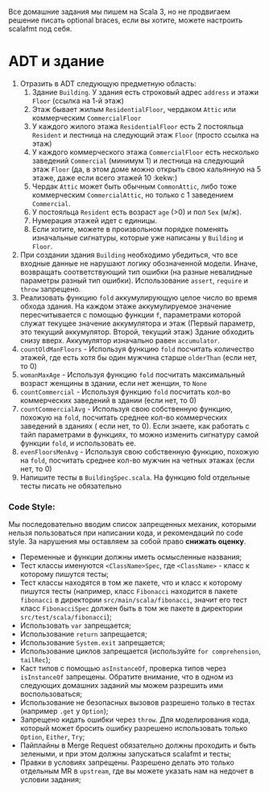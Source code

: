 Все домашние задания мы пишем на Scala 3, но не продвигаем решение писать optional braces, если вы хотите, можете
настроить scalafmt под себя.

# ADT и здание

1. Отразить в ADT следующую предметную область:
    1. Здание `Building`. У здания есть строковый адрес `address` и этажи `Floor` (ссылка на 1-й этаж)
    2. Этаж бывает жилым `ResidentialFloor`, чердаком `Attic` или коммерческим `CommercialFloor`
    3. У каждого жилого этажа `ResidentialFloor` есть 2 постояльца `Resident` и лестница на следующий этаж `Floor` (просто ссылка на этаж)
    4. У каждого коммерческого этажа `CommercialFloor` есть несколько заведений `Commercial` (минимум 1) и лестница на следующий этаж `Floor` (да, в этом доме
       можно открыть свою кальянную на 5 этаже, даже если всего этажей 10 :kekw:)
    5. Чердак `Attic` может быть обычным `CommonAttic`, либо тоже коммерческим `CommercialAttic`, но только с 1 заведением `Commercial`.
    6. У постояльца `Resident` есть возраст `age` (>0) и пол `Sex` (м/ж).
    7. Нумерация этажей идет с единицы. 
    8. Если хотите, можете в произвольном порядке поменять изначальные сигнатуры, которые уже написаны у `Building` и `Floor`. 
2. При создании здания `Building` необходимо убедиться, что все входные данные не нарушают логику обозначенной модели. Иначе,
   возвращать соответствующий тип ошибки (на разные невалидные параметры разный тип ошибки). Использование `assert`, 
   `require` и `throw` запрещено.
3. Реализовать функцию `fold` аккумулирующую целое число во время обхода здания. На каждом этаже аккумулируемое значение
   пересчитывается с помощью функции `f`, параметрами которой служат текущее значение аккумулятора и этаж (Первый
   параметр, это текущий аккумулятор. Второй, текущий этаж)
   Здание обходить снизу вверх. Аккумулятор изначально равен `accumulator`.
4. `countOldManFloors` - Используя функцию `fold` посчитать количество этажей, где есть хотя бы один мужчина старше `olderThan` (если нет, то 0)
5. `womanMaxAge` - Используя функцию `fold` посчитать максимальный возраст женщины в здании, если нет женщин, то `None`
6. `countCommercial` - Используя функцию `fold` посчитать кол-во коммерческих заведений в здании (если нет, то 0)
7. `countCommercialAvg` - Используя свою собственную функцию, похожую на `fold`, посчитать среднее кол-во коммерческих заведений в зданиях (
   если нет, то 0). Если знаете, как работать с тайп параметрами в функциях, то можно изменить сигнатуру самой
   функции `fold`, и использовать ее.
8. `evenFloorsMenAvg` - Используя свою собственную функцию, похожую на `fold`, посчитать среднее кол-во мужчин на четных этажах (если нет, то
   0)
9. Напишите тесты в `BuildingSpec.scala`. На функцию fold отдельные тесты писать не обязательно

### Code Style:

Мы последовательно вводим список запрещенных механик, которыми нельзя пользоваться при написании кода, и рекомендаций по
code style. За нарушения мы оставляем за собой право **снижать оценку**.

* Переменные и функции должны иметь осмысленные названия;
* Тест классы именуются `<ClassName>Spec`, где `<ClassName>` - класс к которому пишутся тесты;
* Тест классы находятся в том же пакете, что и класс к которому пишутся тесты (например, класс `Fibonacci` находится в
  пакете `fibonacci` в директории `src/main/scala/fibonacci`, значит его тест класс `FibonacciSpec` должен быть в том же
  пакете в директории `src/test/scala/fibonacci`);
* Использовать `var` запрещается;
* Использование `return` запрещается;
* Использование `System.exit` запрещается;
* Использование циклов запрещается (используйте `for comprehension`, `tailRec`);
* Каст типов с помощью `asInstanceOf`, проверка типов через `isInstanceOf` запрещены. Обратите внимание, что в одном из следующих домашних заданий мы можем разрешить ими воспользоваться;
* Использование не безопасных вызовов разрешено только в тестах (например `.get` у `Option`);
* Запрещено кидать ошибки через `throw`. Для моделирования кода, который может бросить ошибку разрешено использовать только `Option`, `Either`, `Try`;
* Пайплайны в Merge Request обязательно должны проходить и быть зелеными, и при этом должны запускаться scalafmt и тесты;
* Правки в условиях запрещены. Разрешено делать это только отдельным MR в `upstream`, где вы можете указать нам на недочет в условии задания;
